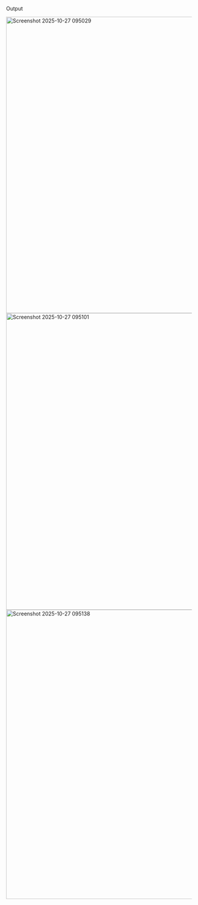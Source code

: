 Output 

<img width="1708" height="802" alt="Screenshot 2025-10-27 095029" src="https://github.com/user-attachments/assets/cc74a533-6983-4e68-a5ce-4c2b0c89f317" />

<img width="1755" height="803" alt="Screenshot 2025-10-27 095101" src="https://github.com/user-attachments/assets/d75781f1-0d5b-43c4-b73b-326525ad9e1f" />

<img width="1777" height="783" alt="Screenshot 2025-10-27 095138" src="https://github.com/user-attachments/assets/81e56cbf-8ff6-48b0-8fd2-23e8eabd0281" />


